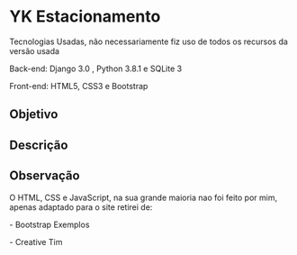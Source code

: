 # YK Estacionamento

<p>Tecnologias Usadas, não necessariamente fiz uso de todos os recursos da versão usada</p>
<p>Back-end: Django 3.0 , Python 3.8.1 e SQLite 3</p>
<p>Front-end: HTML5, CSS3 e Bootstrap</p>


## Objetivo


## Descrição


## Observação
<p>O HTML, CSS e JavaScript, na sua grande maioria nao foi feito por mim, apenas adaptado para o site
retirei de:</p> 
<p> - Bootstrap Exemplos</p>
<p> - Creative Tim</p>

